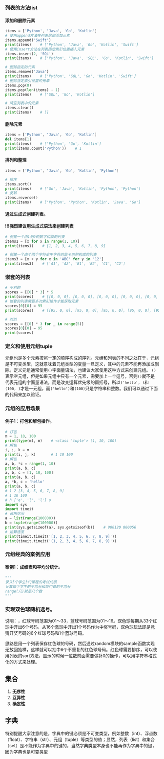 ### 列表的方法list
#### 添加和删除元素

```Python
items = ['Python', 'Java', 'Go', 'Kotlin']
# 使用append方法在列表尾部添加元素
items.append('Swift')
print(items)    # ['Python', 'Java', 'Go', 'Kotlin', 'Swift']
# 使用insert方法在列表指定索引位置插入元素
items.insert(2, 'SQL')
print(items)    # ['Python', 'Java', 'SQL', 'Go', 'Kotlin', 'Swift']

# 删除指定的元素
items.remove('Java')
print(items)    # ['Python', 'SQL', 'Go', 'Kotlin', 'Swift']
# 删除指定索引位置的元素
items.pop(0)
items.pop(len(items) - 1)
print(items)    # ['SQL', 'Go', 'Kotlin']

# 清空列表中的元素
items.clear()
print(items)    # []
```
#### 删除元素
```Python
items = ['Python', 'Java', 'Go', 'Kotlin']
del items[1]
print(items)    # ['Python', 'Go', 'Kotlin']
print(items.count('Python'))    # 1
```

#### 排列和整理
```Python
items = ['Python', 'Java', 'Go', 'Kotlin', 'Python']

# 排序
items.sort()
print(items)    # ['Go', 'Java', 'Kotlin', 'Python', 'Python']
# 反转
items.reverse()
print(items)    # ['Python', 'Python', 'Kotlin', 'Java', 'Go']
```
#### 通过生成式创建列表。
#### !!!强烈建议用生成式语法来创建列表

```Python
# 创建一个由1到9的数字构成的列表
items1 = [x for x in range(1, 10)]
print(items1)    # [1, 2, 3, 4, 5, 6, 7, 8, 9]

# 创建一个由个两个字符串中字符的笛卡尔积构成的列表
items3 = [x + y for x in 'ABC' for y in '12']
print(items3)    # ['A1', 'A2', 'B1', 'B2', 'C1', 'C2']
```

### 嵌套的列表

```Python
# 不对的
scores = [[0] * 3] * 5
print(scores)    # [[0, 0, 0], [0, 0, 0], [0, 0, 0], [0, 0, 0], [0, 0, 0]]
# 嵌套的列表需要多次索引操作才能获取元素
scores[0][0] = 95
print(scores)    # [[95, 0, 0], [95, 0, 0], [95, 0, 0], [95, 0, 0], [95, 0, 0]]
```
```Python
# 对的
scores = [[0] * 3 for _ in range(5)]
scores[0][0] = 95
print(scores)  
```
### 定义和使用元组tuple

元组也是多个元素按照一定的顺序构成的序列。元组和列表的不同之处在于，元组是不可变类型，这就意味着元组类型的变量一旦定义，其中的元素不能再添加或删除。定义元组通常使用`()`字面量语法，也建议大家使用这种方式来创建元组。
`()`表示空元组，但是如果元组中只有一个元素，需要加上一个逗号，否则`()`就不是代表元组的字面量语法，而是改变运算优先级的圆括号，所以`('hello', )`和`(100, )`才是一元组，而`('hello')`和`(100)`只是字符串和整数。我们可以通过下面的代码来加以验证。

### 元组的应用场景
#### 例子1：打包和解包操作。
```Python
# 打包
m = 1, 10, 100
print(type(m), m)    # <class 'tuple'> (1, 10, 100)
# 解包
i, j, k = m
print(i, j, k)       # 1 10 100
# 解包
a, b, *c = range(1, 10)
print(a, b, c)
a, b, c = [1, 10, 100]
print(a, b, c)
a, *b, c = 'hello'
print(a, b, c)
# 1 2 [3, 4, 5, 6, 7, 8, 9]
# 1 10 100
# h ['e', 'l', 'l'] o
import sys
import timeit
# 占用空间
a = list(range(100000))
b = tuple(range(100000))
print(sys.getsizeof(a), sys.getsizeof(b))    # 900120 800056
# 运算速度
print(timeit.timeit('[1, 2, 3, 4, 5, 6, 7, 8, 9]'))
print(timeit.timeit('(1, 2, 3, 4, 5, 6, 7, 8, 9)'))
```
### 元组经典的案例应用

#### 案例1：成绩表和平均分统计。
```Python
"""
录入5个学生3门课程的考试成绩
计算每个学生的平均分和每门课的平均分
range(几)就是几个数
"""
```
### 实现双色球随机选号。
说明：，红球号码范围为01～33，蓝球号码范围为01～16。双色球每期从33个红球中开出6个号码，从16个蓝球中开出1个号码作为中奖号码，双色球玩法即是竞猜开奖号码的6个红球号码和1个蓝球号码。

思路是用一个列表保存红色球的号码，然后通过random模块的sample函数实现无放回抽样，这样就可以抽中6个不重复的红色球号码。红色球需要排序，可以使用列表的sort方法，显示的时候一位数前面需要做补0的操作，可以用字符串格式化的方式来处理。

## 集合
1. **无序性**
2. **互异性**
3. **确定性**
## 字典
特别提醒大家注意的是，字典中的键必须是不可变类型，例如整数（int）、浮点数（float）、字符串（str）、元组（tuple）等类型的值；显然，列表（list）和集合（set）是不能作为字典中的键的，当然字典类型本身也不能再作为字典中的键，因为字典也是可变类型